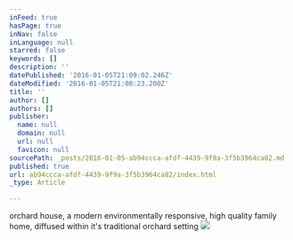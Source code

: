 ```yaml
---
inFeed: true
hasPage: true
inNav: false
inLanguage: null
starred: false
keywords: []
description: ''
datePublished: '2016-01-05T21:09:02.246Z'
dateModified: '2016-01-05T21:08:23.200Z'
title: ''
author: []
authors: []
publisher:
  name: null
  domain: null
  url: null
  favicon: null
sourcePath: _posts/2016-01-05-ab94ccca-afdf-4439-9f9a-3f5b3964ca82.md
published: true
url: ab94ccca-afdf-4439-9f9a-3f5b3964ca82/index.html
_type: Article

---
```

orchard house, a modern environmentally responsive, high quality family home, diffused within it's traditional orchard setting
![](https://the-grid-user-content.s3-us-west-2.amazonaws.com/adddc8d5-6052-4386-882f-848555a167c3.jpg)